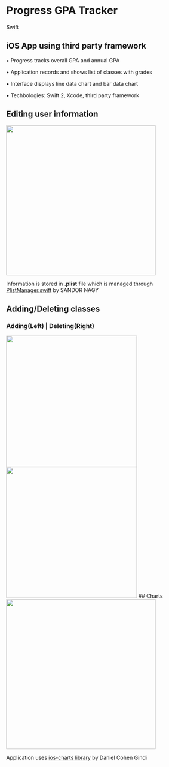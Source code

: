 # Progress GPA Tracker
Swift

## iOS App using third party framework

•	Progress tracks overall GPA and annual GPA

•	Application records and shows list of classes with grades

•	Interface displays line data chart and bar data chart

•	Techbologies: Swift 2, Xcode, third party framework

## Editing user information
<img src="https://cl.ly/h80T/addinfo.gif" width="400">

Information is stored in **.plist** file which is managed through [PlistManager.swift](http://rebeloper.com/read-write-plist-file-swift/)  by SANDOR NAGY
## Adding/Deleting classes
### Adding(Left) | Deleting(Right)
<img src="https://d3vv6lp55qjaqc.cloudfront.net/items/2M2Z3O3O001A3Z3K0s3Y/addclasses.gif" width="350">
<img src="https://cl.ly/h868/delet.gif" width="350">
## Charts
<img src="https://cl.ly/h8dn/chart.png" width="400">

Application uses [ios-charts library](https://github.com/danielgindi/Charts) by Daniel Cohen Gindi
